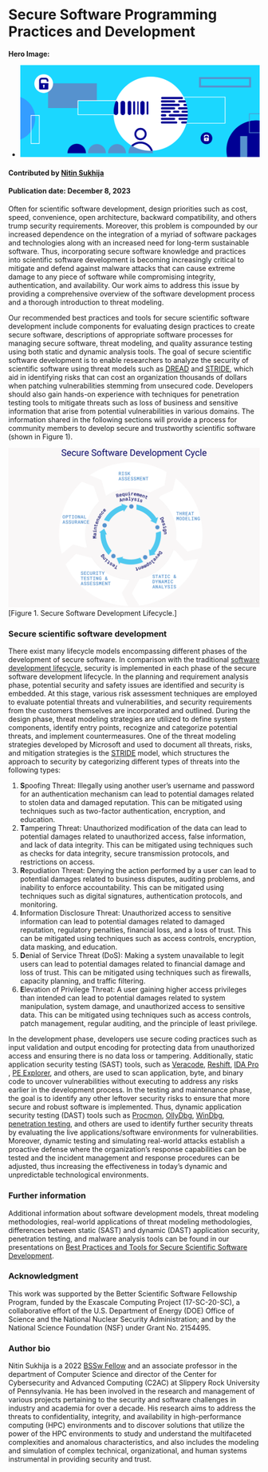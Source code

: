 # Secure Software Programming Practices and Development

**Hero Image:**

 - <img src='../../images/Blog_2312_SecurityB.png' />

#### Contributed by [Nitin Sukhija](https://github.com/SukhijaNitin)

#### Publication date: December 8, 2023

<!--
The Best Practices and Tools for Secure Scientific Software Development include components for evaluating design practices to create secure software, descriptions of appropriate software processes for managing secure software, threat modeling, and quality assurance testing using both static and dynamic analysis tools.
-->

Often for scientific software development, design priorities such as cost, speed, convenience, open architecture, backward compatibility, and others trump security requirements. Moreover, this problem is compounded by our increased dependence on the integration of a myriad of software packages and technologies along with an increased need for long-term sustainable software. Thus, incorporating secure software knowledge and practices into scientific software development is becoming increasingly critical to mitigate and defend against malware attacks that can cause extreme damage to any piece of software while compromising integrity, authentication, and availability. Our work aims to address this issue by providing a comprehensive overview of the software development process and a thorough introduction to threat modeling.

Our recommended best practices and tools for secure scientific software development include components for evaluating design practices to create secure software, descriptions of appropriate software processes for managing secure software, threat modeling, and quality assurance testing using both static and dynamic analysis tools. The goal of secure scientific software development is to enable researchers to analyze the security of scientific software using threat models such as [DREAD](https://en.wikipedia.org/wiki/DREAD_(risk_assessment_model)) and [STRIDE](https://en.wikipedia.org/wiki/STRIDE_(security)), which aid in identifying risks that can cost an organization thousands of dollars when patching vulnerabilities stemming from unsecured code. Developers should also gain hands-on experience with techniques for penetration testing tools to mitigate threats such as loss of business and sensitive information that arise from potential vulnerabilities in various domains. The information shared in the following sections will provide a process for community members to develop secure and trustworthy scientific software (shown in Figure 1).

<img src='../../images/Blog_2312_Security_ChartB.png' class='page' />[Figure 1. Secure Software Development Lifecycle.]

### Secure scientific software development

There exist many lifecycle models encompassing different phases of the development of secure software. In comparison with the traditional [software development lifecycle](https://en.wikipedia.org/wiki/Systems_development_life_cycle), security is implemented in each phase of the secure software development lifecycle. In the planning and requirement analysis phase, potential security and safety issues are identified and security is embedded. At this stage, various risk assessment techniques are employed to evaluate potential threats and vulnerabilities, and security requirements from the customers themselves are incorporated and outlined. During the design phase, threat modeling strategies are utilized to define system components, identify entry points, recognize and categorize potential threats, and implement countermeasures. One of the threat modeling strategies developed by Microsoft and used to document all threats, risks, and mitigation strategies is the [STRIDE](https://learn.microsoft.com/en-us/azure/security/develop/threat-modeling-tool-threats) model, which structures  the approach to security by categorizing different types of threats into the following types:

1. **S**poofing Threat: Illegally using another user’s username and password for an authentication mechanism can lead to potential damages related to stolen data and damaged reputation. This can be mitigated using techniques such as two-factor authentication, encryption, and education.
2. **T**ampering Threat: Unauthorized modification of the data can lead to potential damages related to unauthorized access, false information, and lack of data integrity. This can be mitigated using techniques such as checks for data integrity, secure transmission protocols, and restrictions on access.
3. **R**epudiation Threat: Denying the action performed by a user can lead to potential damages related to business disputes, auditing problems, and inability to enforce accountability. This can be mitigated using techniques such as digital signatures, authentication protocols, and monitoring.
4. **I**nformation Disclosure Threat: Unauthorized access to sensitive information can lead to potential damages related to damaged reputation, regulatory penalties, financial loss, and a loss of trust. This can be mitigated using techniques such as access controls, encryption, data masking, and education.
5. **D**enial of Service Threat (DoS): Making a system unavailable to legit users can lead to potential damages related to financial damage and loss of trust. This can be mitigated using techniques such as firewalls, capacity planning, and traffic filtering.
6. **E**levation of Privilege Threat: A user gaining higher access privileges than intended can lead to potential damages related to system manipulation, system damage, and unauthorized access to sensitive data. This can be mitigated using techniques such as access controls, patch management, regular auditing, and the principle of least privilege.

In the development phase, developers use secure coding practices such as input validation and output encoding for protecting data from unauthorized access and ensuring there is no data loss or tampering. Additionally, static application security testing (SAST) tools, such as [Veracode](https://www.veracode.com/), [Reshift](https://docs.reshiftsecurity.com/), [IDA Pro](https://hex-rays.com/ida-pro/) , [PE Explorer](http://www.pe-explorer.com/), and others, are used to scan application, byte, and binary code to uncover vulnerabilities without executing to address any risks earlier in the development process. In the testing and maintenance phase, the goal is to identify any other leftover security risks to ensure that more secure and robust software is implemented. Thus, dynamic application security testing (DAST) tools such as [Procmon](https://learn.microsoft.com/en-us/sysinternals/downloads/procmon), [OllyDbg](https://www.ollydbg.de/), [WinDbg](https://learn.microsoft.com/en-us/windows-hardware/drivers/debugger/), [penetration testing](https://en.wikipedia.org/wiki/Penetration_test), and others are used to identify further security threats by evaluating the live applications/software environments for vulnerabilities. Moreover, dynamic testing and simulating real-world attacks establish a proactive defense where the organization’s response capabilities can be tested and the incident management and response procedures can be adjusted, thus increasing the effectiveness in today’s dynamic and unpredictable technological environments.

### Further information

Additional information about software development models, threat modeling methodologies, real-world applications of threat modeling methodologies, differences between static (SAST) and dynamic (DAST) application security, penetration testing, and malware analysis tools can be found in our presentations on [Best Practices and Tools for Secure Scientific Software Development](https://zenodo.org/communities/secure-scientific-software-development/).

### Acknowledgment
This work was supported by the Better Scientific Software Fellowship Program, funded by the Exascale Computing Project (17-SC-20-SC), a collaborative effort of the U.S. Department of Energy (DOE) Office of Science and the National Nuclear Security Administration; and by the National Science Foundation (NSF) under Grant No. 2154495.

### Author bio

Nitin Sukhija is a 2022 [BSSw Fellow](https://bssw.io/pages/meet-our-fellows) and an associate professor in the department of Computer Science and director of the Center for Cybersecurity and Advanced Computing (C2AC) at Slippery Rock University of Pennsylvania. He has been involved in the research and management of various projects pertaining to the security and software challenges in industry and academia for over a decade. His research aims to address the threats to confidentiality, integrity, and availability in high-performance computing (HPC) environments and to discover solutions that utilize the power of the HPC environments to study and understand the multifaceted complexities and anomalous characteristics, and also includes the modeling and simulation of complex technical, organizational, and human systems instrumental in providing security and trust. 

<!---
Publish: yes
Topics: software engineering, software process improvement
--->
